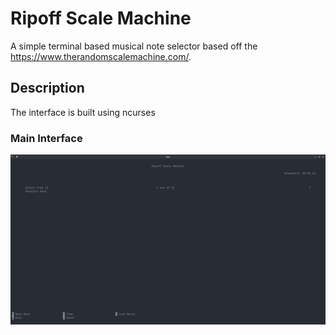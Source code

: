 # Ripoff Scale Machine

A simple terminal based musical note selector based off the https://www.therandomscalemachine.com/.

## Description

The interface is built using ncurses 

### Main Interface

![Main Interface](assets/Screenshot.png)
